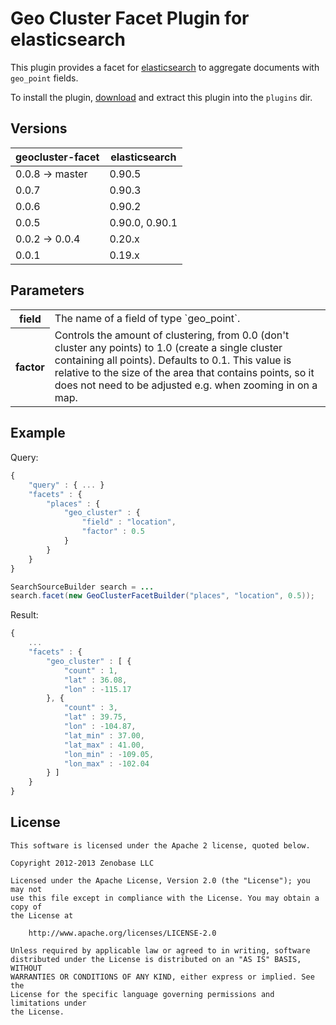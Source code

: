 Geo Cluster Facet Plugin for elasticsearch
==========================================

This plugin provides a facet for [elasticsearch](http://www.elasticsearch.org/) to aggregate documents with `geo_point` fields.

To install the plugin, [download](https://github.com/zenobase/geocluster-facet/releases) and extract this plugin into the `plugins` dir.


Versions
--------

<table>
	<thead>
		<tr>
			<th>geocluster-facet</th>
			<th>elasticsearch</th>
		</tr>
	</thead>
	<tbody>
		<tr>
			<td>0.0.8 -> master</td>
			<td>0.90.5</td>
		</tr>
		<tr>
			<td>0.0.7</td>
			<td>0.90.3</td>
		</tr>
		<tr>
			<td>0.0.6</td>
			<td>0.90.2</td>
		</tr>
		<tr>
			<td>0.0.5</td>
			<td>0.90.0, 0.90.1</td>
		</tr>
		<tr>
			<td>0.0.2 -> 0.0.4</td>
			<td>0.20.x</td>
		</tr>
		<tr>
            <td>0.0.1</td>
        	<td>0.19.x</td>
        </tr>
	</tbody>
</table>


Parameters
----------

<table>
	<tbody>
		<tr>
			<th>field</th>
			<td>The name of a field of type `geo_point`.</td>
		</tr>
		<tr>
            <th>factor</th>
        	<td>Controls the amount of clustering, from 0.0 (don't cluster any points) to 1.0 (create a single cluster containing all points). 
        	Defaults to 0.1. This value is relative to the size of the area that contains points, so it does not need to be adjusted e.g. when 
        	zooming in on a map.</td>
        </tr>
	</tbody>
</table>


Example
-------

Query:

```javascript
{
    "query" : { ... }
    "facets" : {
        "places" : { 
            "geo_cluster" : {
                "field" : "location",
                "factor" : 0.5
            }
        }
    }
}
```

```java
SearchSourceBuilder search = ...
search.facet(new GeoClusterFacetBuilder("places", "location", 0.5));
```

Result:

```javascript
{
    ...
    "facets" : {
        "geo_cluster" : [ {
        	"count" : 1,
        	"lat" : 36.08,
        	"lon" : -115.17
        }, {
            "count" : 3,
            "lat" : 39.75,
            "lon" : -104.87,
            "lat_min" : 37.00,
            "lat_max" : 41.00,
            "lon_min" : -109.05,
            "lon_max" : -102.04
        } ]
    }
}
```


License
-------

```
This software is licensed under the Apache 2 license, quoted below.

Copyright 2012-2013 Zenobase LLC

Licensed under the Apache License, Version 2.0 (the "License"); you may not
use this file except in compliance with the License. You may obtain a copy of
the License at

    http://www.apache.org/licenses/LICENSE-2.0

Unless required by applicable law or agreed to in writing, software
distributed under the License is distributed on an "AS IS" BASIS, WITHOUT
WARRANTIES OR CONDITIONS OF ANY KIND, either express or implied. See the
License for the specific language governing permissions and limitations under
the License.
```
